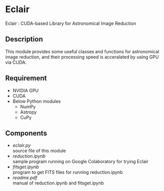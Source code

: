 Eclair
======

Eclair : CUDA-based Library for Astronomical Image Reduction

## Description
This module provides some useful classes and functions
for astronomical image reduction, 
and their processing speed is acceralated by using GPU via CUDA.

## Requirement
* NVIDIA GPU
* CUDA
* Below Python modules
  * NumPy
  * Astropy
  * CuPy

## Components
* *eclair.py*  
    source file of this module
* *reduction.ipynb*  
    sample program running on Google Colaboratory for trying Eclair
* *fitsget.ipynb*  
    program to get FITS files for running reduction.ipynb
* *readme.pdf*  
    manual of reduction.ipynb and fitsget.ipynb
